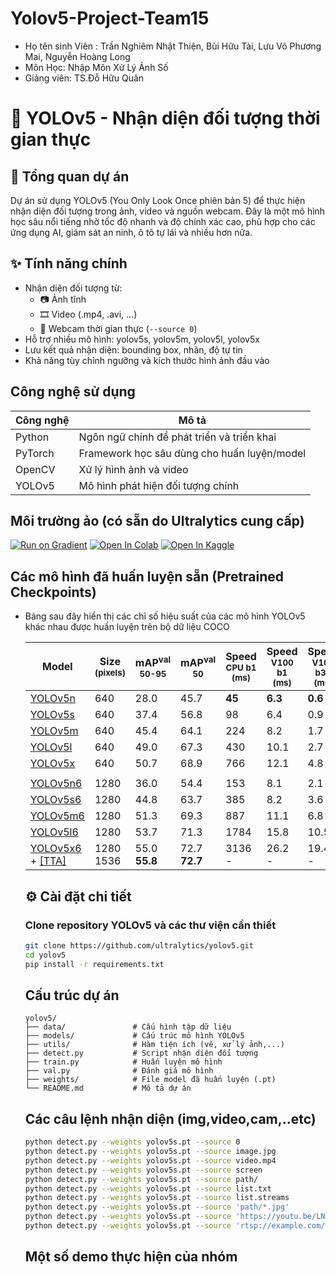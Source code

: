 # Yolov5-Project-Team15 
- Họ tên sinh Viên : Trần Nghiêm Nhật Thiện, Bùi Hữu Tài, Lưu Võ Phương Mai, Nguyễn Hoàng Long
- Môn Học: Nhập Môn Xử Lý Ảnh Số
- Giảng viên: TS.Đỗ Hữu Quân
# 🚀 YOLOv5 - Nhận diện đối tượng thời gian thực

## 📌 Tổng quan dự án

Dự án sử dụng YOLOv5 (You Only Look Once phiên bản 5) để thực hiện nhận diện đối tượng trong ảnh, video và nguồn webcam. Đây là một mô hình học sâu nổi tiếng nhờ tốc độ nhanh và độ chính xác cao, phù hợp cho các ứng dụng AI, giám sát an ninh, ô tô tự lái và nhiều hơn nữa.

## ✨ Tính năng chính

- Nhận diện đối tượng từ:
  - 📷 Ảnh tĩnh
  - 🎞️ Video (.mp4, .avi, ...)
  - 🎥 Webcam thời gian thực (`--source 0`)
- Hỗ trợ nhiều mô hình: yolov5s, yolov5m, yolov5l, yolov5x
- Lưu kết quả nhận diện: bounding box, nhãn, độ tự tin
- Khả năng tùy chỉnh ngưỡng và kích thước hình ảnh đầu vào

##  Công nghệ sử dụng

| Công nghệ    | Mô tả                                       |
|--------------|---------------------------------------------|
| Python       | Ngôn ngữ chính để phát triển và triển khai |
| PyTorch      | Framework học sâu dùng cho huấn luyện/model|
| OpenCV       | Xử lý hình ảnh và video                    |
| YOLOv5       | Mô hình phát hiện đối tượng chính          |

## Môi trường ảo (có sẵn do Ultralytics cung cấp)
<a href="https://bit.ly/yolov5-paperspace-notebook" rel="nofollow"><img src="https://camo.githubusercontent.com/6df71b7d7e0b09a2e97776f416bcd40acf48fc87337f8bcce48e4235537daf1f/68747470733a2f2f6173736574732e706170657273706163652e696f2f696d672f6772616469656e742d62616467652e737667" alt="Run on Gradient" data-canonical-src="https://assets.paperspace.io/img/gradient-badge.svg" style="max-width: 100%;"></a>
<a href="https://colab.research.google.com/github/ultralytics/yolov5/blob/master/tutorial.ipynb" rel="nofollow"><img src="https://camo.githubusercontent.com/96889048f8a9014fdeba2a891f97150c6aac6e723f5190236b10215a97ed41f3/68747470733a2f2f636f6c61622e72657365617263682e676f6f676c652e636f6d2f6173736574732f636f6c61622d62616467652e737667" alt="Open In Colab" data-canonical-src="https://colab.research.google.com/assets/colab-badge.svg" style="max-width: 100%;"></a>
<a href="https://www.kaggle.com/models/ultralytics/yolov5" rel="nofollow"><img src="https://camo.githubusercontent.com/c7135949c5c6882489e68f4af05a78a759460a4db256b86df3097e04419b4d9e/68747470733a2f2f6b6167676c652e636f6d2f7374617469632f696d616765732f6f70656e2d696e2d6b6167676c652e737667" alt="Open In Kaggle" data-canonical-src="https://kaggle.com/static/images/open-in-kaggle.svg" style="max-width: 100%;"></a>

##  Các mô hình đã huấn luyện sẵn (Pretrained Checkpoints)
- Bảng sau đây hiển thị các chỉ số hiệu suất của các mô hình YOLOv5 khác nhau được huấn luyện trên bộ dữ liệu COCO
<markdown-accessiblity-table data-catalyst=""><table tabindex="0">
<thead>
<tr>
<th>Model</th>
<th>Size<br><sup>(pixels)</sup></th>
<th>mAP<sup>val<br>50-95</sup></th>
<th>mAP<sup>val<br>50</sup></th>
<th>Speed<br><sup>CPU b1<br>(ms)</sup></th>
<th>Speed<br><sup>V100 b1<br>(ms)</sup></th>
<th>Speed<br><sup>V100 b32<br>(ms)</sup></th>
<th>Params<br><sup>(M)</sup></th>
<th>FLOPs<br><sup>@640 (B)</sup></th>
</tr>
</thead>
<tbody>
<tr>
<td><a href="https://github.com/ultralytics/yolov5/releases/download/v7.0/yolov5n.pt">YOLOv5n</a></td>
<td>640</td>
<td>28.0</td>
<td>45.7</td>
<td><strong>45</strong></td>
<td><strong>6.3</strong></td>
<td><strong>0.6</strong></td>
<td><strong>1.9</strong></td>
<td><strong>4.5</strong></td>
</tr>
<tr>
<td><a href="https://github.com/ultralytics/yolov5/releases/download/v7.0/yolov5s.pt">YOLOv5s</a></td>
<td>640</td>
<td>37.4</td>
<td>56.8</td>
<td>98</td>
<td>6.4</td>
<td>0.9</td>
<td>7.2</td>
<td>16.5</td>
</tr>
<tr>
<td><a href="https://github.com/ultralytics/yolov5/releases/download/v7.0/yolov5m.pt">YOLOv5m</a></td>
<td>640</td>
<td>45.4</td>
<td>64.1</td>
<td>224</td>
<td>8.2</td>
<td>1.7</td>
<td>21.2</td>
<td>49.0</td>
</tr>
<tr>
<td><a href="https://github.com/ultralytics/yolov5/releases/download/v7.0/yolov5l.pt">YOLOv5l</a></td>
<td>640</td>
<td>49.0</td>
<td>67.3</td>
<td>430</td>
<td>10.1</td>
<td>2.7</td>
<td>46.5</td>
<td>109.1</td>
</tr>
<tr>
<td><a href="https://github.com/ultralytics/yolov5/releases/download/v7.0/yolov5x.pt">YOLOv5x</a></td>
<td>640</td>
<td>50.7</td>
<td>68.9</td>
<td>766</td>
<td>12.1</td>
<td>4.8</td>
<td>86.7</td>
<td>205.7</td>
</tr>
<tr>
<td></td>
<td></td>
<td></td>
<td></td>
<td></td>
<td></td>
<td></td>
<td></td>
<td></td>
</tr>
<tr>
<td><a href="https://github.com/ultralytics/yolov5/releases/download/v7.0/yolov5n6.pt">YOLOv5n6</a></td>
<td>1280</td>
<td>36.0</td>
<td>54.4</td>
<td>153</td>
<td>8.1</td>
<td>2.1</td>
<td>3.2</td>
<td>4.6</td>
</tr>
<tr>
<td><a href="https://github.com/ultralytics/yolov5/releases/download/v7.0/yolov5s6.pt">YOLOv5s6</a></td>
<td>1280</td>
<td>44.8</td>
<td>63.7</td>
<td>385</td>
<td>8.2</td>
<td>3.6</td>
<td>12.6</td>
<td>16.8</td>
</tr>
<tr>
<td><a href="https://github.com/ultralytics/yolov5/releases/download/v7.0/yolov5m6.pt">YOLOv5m6</a></td>
<td>1280</td>
<td>51.3</td>
<td>69.3</td>
<td>887</td>
<td>11.1</td>
<td>6.8</td>
<td>35.7</td>
<td>50.0</td>
</tr>
<tr>
<td><a href="https://github.com/ultralytics/yolov5/releases/download/v7.0/yolov5l6.pt">YOLOv5l6</a></td>
<td>1280</td>
<td>53.7</td>
<td>71.3</td>
<td>1784</td>
<td>15.8</td>
<td>10.5</td>
<td>76.8</td>
<td>111.4</td>
</tr>
<tr>
<td><a href="https://github.com/ultralytics/yolov5/releases/download/v7.0/yolov5x6.pt">YOLOv5x6</a><br>+ <a href="https://docs.ultralytics.com/yolov5/tutorials/test_time_augmentation/" rel="nofollow">[TTA]</a></td>
<td>1280<br>1536</td>
<td>55.0<br><strong>55.8</strong></td>
<td>72.7<br><strong>72.7</strong></td>
<td>3136<br>-</td>
<td>26.2<br>-</td>
<td>19.4<br>-</td>
<td>140.7<br>-</td>
<td>209.8<br>-</td>
</tr>
</tbody>
</table></markdown-accessiblity-table>

## ⚙️ Cài đặt chi tiết

###  Clone repository YOLOv5 và các thư viện cần thiết

```bash
git clone https://github.com/ultralytics/yolov5.git
cd yolov5
pip install -r requirements.txt
```
## Cấu trúc dự án
```plaintext
yolov5/
├── data/               # Cấu hình tập dữ liệu
├── models/             # Cấu trúc mô hình YOLOv5
├── utils/              # Hàm tiện ích (vẽ, xử lý ảnh,...)
├── detect.py           # Script nhận diện đối tượng
├── train.py            # Huấn luyện mô hình
├── val.py              # Đánh giá mô hình
├── weights/            # File model đã huấn luyện (.pt)
└── README.md           # Mô tả dự án
```
## Các câu lệnh nhận diện (img,video,cam,..etc)
```bash
python detect.py --weights yolov5s.pt --source 0                              # webcam
python detect.py --weights yolov5s.pt --source image.jpg                      # image
python detect.py --weights yolov5s.pt --source video.mp4                      # video
python detect.py --weights yolov5s.pt --source screen                         # screenshot
python detect.py --weights yolov5s.pt --source path/                          # directory
python detect.py --weights yolov5s.pt --source list.txt                       # list of images
python detect.py --weights yolov5s.pt --source list.streams                   # list of streams
python detect.py --weights yolov5s.pt --source 'path/*.jpg'                   # glob pattern
python detect.py --weights yolov5s.pt --source 'https://youtu.be/LNwODJXcvt4' # YouTube video
python detect.py --weights yolov5s.pt --source 'rtsp://example.com/media.mp4' # RTSP, RTMP, HTTP stream
```
## Một số demo thực hiện của nhóm
